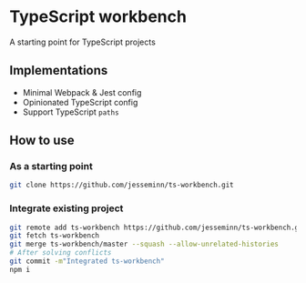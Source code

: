 # TypeScript workbench

A starting point for TypeScript projects

## Implementations

-   Minimal Webpack & Jest config
-   Opinionated TypeScript config
-   Support TypeScript `paths`

## How to use

### As a starting point

```sh
git clone https://github.com/jesseminn/ts-workbench.git
```

### Integrate existing project

```sh
git remote add ts-workbench https://github.com/jesseminn/ts-workbench.git
git fetch ts-workbench
git merge ts-workbench/master --squash --allow-unrelated-histories
# After solving conflicts
git commit -m"Integrated ts-workbench"
npm i
```
